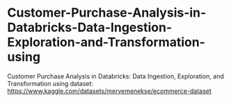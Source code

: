 # Customer-Purchase-Analysis-in-Databricks-Data-Ingestion-Exploration-and-Transformation-using
Customer Purchase Analysis in Databricks: Data Ingestion, Exploration, and Transformation using
dataset: https://www.kaggle.com/datasets/mervemenekse/ecommerce-dataset
